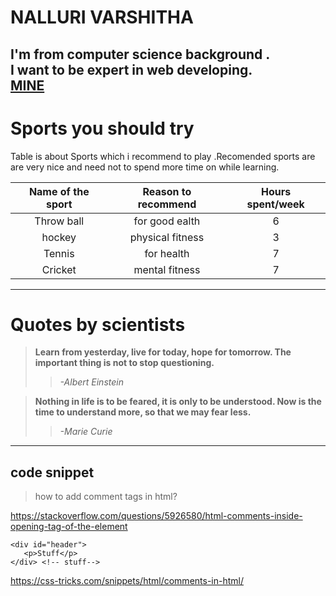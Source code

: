 # NALLURI VARSHITHA
  I'm from computer science background . <br>I want to be expert in web developing.<br>
  [MINE](https://github.com/varshithanalluri/my2-Nalluri/blob/main/mine.jpeg)
---

# Sports you should try 
Table is about Sports which i recommend to play .Recomended  sports are are very nice and need not to spend more time on  while learning.
 
| Name of the sport  |  Reason to recommend   | Hours spent/week |
| :--------------:    | :--------------:      | :--------------: |
| Throw ball          | for good ealth        | 6                |
| hockey              | physical fitness      |3                 |
| Tennis              | for health            | 7                |
|  Cricket            | mental fitness      | 7                  |

---

# Quotes by scientists
> **Learn from yesterday, live for today, hope for tomorrow. The important thing is not to stop questioning.**
>>    *-Albert Einstein* 

> **Nothing in life is to be feared, it is only to be understood. Now is the time to understand more, so that we may fear less.**
>>    *-Marie Curie*

---
## code snippet


> how to add  comment tags  in html? 

 <https://stackoverflow.com/questions/5926580/html-comments-inside-opening-tag-of-the-element>

```
<div id="header">
   <p>Stuff</p>
</div> <!-- stuff--> 
```
<https://css-tricks.com/snippets/html/comments-in-html/>